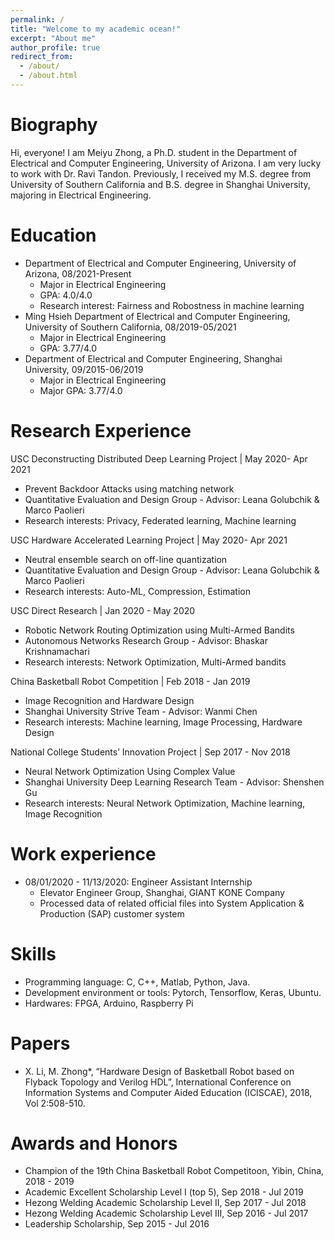 ```yaml
---
permalink: /
title: "Welcome to my academic ocean!"
excerpt: "About me"
author_profile: true
redirect_from: 
  - /about/
  - /about.html
---
```


Biography
=========
Hi, everyone! I am Meiyu Zhong, a Ph.D. student in the Department of Electrical and Computer Engineering, University of Arizona. I am very lucky to work with Dr. Ravi Tandon. Previously, I received my M.S. degree from University of Southern California and B.S. degree in Shanghai University, majoring in Electrical Engineering. 

Education
=========
* Department of Electrical and Computer Engineering, University of Arizona, 08/2021-Present
  * Major in Electrical Engineering
  * GPA: 4.0/4.0
  * Research interest: Fairness and Robostness in machine learning
* Ming Hsieh Department of Electrical and Computer Engineering, University of Southern California, 08/2019-05/2021
  * Major in Electrical Engineering
  * GPA: 3.77/4.0
* Department of Electrical and Computer Engineering, Shanghai University, 09/2015-06/2019
  * Major in Electrical Engineering
  * Major GPA: 3.77/4.0

Research Experience
===================
USC Deconstructing Distributed Deep Learning Project | May 2020- Apr 2021
* Prevent Backdoor Attacks using matching network
* Quantitative Evaluation and Design Group - Advisor: Leana Golubchik & Marco Paolieri
* Research interests: Privacy, Federated learning, Machine learning

USC Hardware Accelerated Learning Project | May 2020- Apr 2021
* Neutral ensemble search on off-line quantization       
* Quantitative Evaluation and Design Group - Advisor: Leana Golubchik & Marco Paolieri
* Research interests: Auto-ML, Compression, Estimation
  
USC Direct Research | Jan 2020 - May 2020
* Robotic Network Routing Optimization using Multi-Armed Bandits      
* Autonomous Networks Research Group - Advisor: Bhaskar Krishnamachari
* Research interests: Network Optimization, Multi-Armed bandits
  
China Basketball Robot Competition | Feb 2018 - Jan 2019
* Image Recognition and Hardware Design 
* Shanghai University Strive Team - Advisor: Wanmi Chen
* Research interests: Machine learning, Image Processing, Hardware Design

National College Students’ Innovation Project | Sep 2017 - Nov 2018
* Neural Network Optimization Using Complex Value     
* Shanghai University Deep Learning Research Team - Advisor: Shenshen Gu
* Research interests: Neural Network Optimization, Machine learning, Image Recognition

Work experience
===============
* 08/01/2020 - 11/13/2020: Engineer Assistant Internship
  * Elevator Engineer Group, Shanghai, GIANT KONE Company
  * Processed data of related official files into System Application & Production (SAP) customer system


Skills
======
* Programming language: C, C++, Matlab, Python, Java.
* Development environment or tools: Pytorch, Tensorflow, Keras, Ubuntu.
* Hardwares: FPGA, Arduino, Raspberry Pi

Papers
======
* X. Li, M. Zhong*, “Hardware Design of Basketball Robot based on Flyback Topology and Verilog HDL”, International Conference on Information Systems and Computer Aided Education (ICISCAE), 2018, Vol 2:508-510.


Awards and Honors
=================
* Champion of the 19th China Basketball Robot Competitoon, Yibin, China, 2018 - 2019
* Academic Excellent Scholarship Level I (top 5), Sep 2018 - Jul 2019
* Hezong Welding Academic Scholarship Level II, Sep 2017 - Jul 2018
* Hezong Welding Academic Scholarship Level III, Sep 2016 - Jul 2017
* Leadership Scholarship, Sep 2015 - Jul 2016



